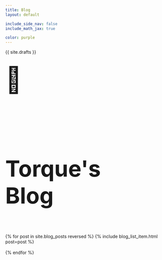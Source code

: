 ```yaml
---
title: Blog
layout: default

include_side_nav: false
include_math_jax: true

color: purple
---
```


{{ site.drafts }}

<style>

    body {
        margin-top: 20em;
        background-color: var(--c-bg)
    }

    #header.blog {
        display: flex;
        flex-direction: column;
        align-items: baseline;
    }

    #header.blog .emoji-block {
        margin-left: -1rem;
        margin-top: -6rem;
        margin-bottom: -4rem;
        animation-name: none;
    }
    
    #header.blog h1, #header.blog span.pop {
        /* color: black; */
    }

    #header.blog .emoji-block h1 {
        animation-name: none;
        font-size: 5rem;
    }

    .posts .post h1:not(.emoji) {
        text-align: left;
        display: inline-block; 
        flex-grow: 4;
        margin-top: 0;
        margin-bottom: 0;
    }

    .posts .post h1 a {
        color: black;
        text-decoration: none;
    }

    .posts .post h1.emoji {
        display: inline-block; 
        font-size: 3rem; 
        margin-right: 1rem; 
        margin-bottom: 0rem;
        margin-top: 0;
    }

    .posts .post > div {
        display: flex; 
        flex-direction: row; 
        justify-content: space-between;
        align-items: center;
    }

    .posts .post .post_blurb {
        align-items: end;
    }

    .posts .post .post_blurb {
        margin-left: 4.5rem;
    }

    .posts .post .date {
        flex-shrink: 0;
        font-weight: bold;
        font-size: 1rem;
        height: 100%;
        margin-left: 2rem;
    }

    .posts .post .post_blurb p {
        margin-top: 1rem;
        text-align: left;
        margin-bottom: 0;
    }

    .posts .button_box {
        flex-shrink: 0;
        margin-bottom: 0.5rem;
    }

    .posts .post .more_button {
        margin-left: 2rem;
        color: black; 
        background-color: #f6f6f6;
        padding: 0.4rem; 
        text-decoration: none; 
        font-size: 0.8em; 
        font-weight: bold;

        transition: background ease-in-out 0.3s,color ease-in-out 0.1s;
    }

    .posts .post .more_button:hover {
        background-color: var(--pop); 
        color: #f6f6f6; 
    }

    div.blogs_splash {
        position: absolute;
        top: 0;
        left: 0;
        transition: none;
        flex-basis: 100%;
        max-width: 100%;
        width: 100%;
        display: block;
        height: 20em;
        z-index: -20;
        object-position: bottom;
        object-fit: cover;
        background: var(--less-pop);
        /* background: rgb(131,58,180);
        background: linear-gradient(152deg, rgba(131,58,180,1) 0%, rgba(253,29,29,1) 50%, rgba(252,176,69,1) 100%); */
    }

</style>

<div>

</div>

<div id="header" class="blog">
<div id="header-indicator"></div>
<div class="emoji-block">
    <h1>🐸</h1>
</div>
<div class="emoji-block mobile-only">
    <!-- this spacer is for phones, helps keep the correct spacing on top of the title after emoji-block jumps into menu icon -->
    <h1 style="opacity:0">o</h1>
</div>
<div>
<div class="blogs_splash"></div>
    <h1 style="lineheight: 2.5; font-size: 5em;" class="serif pop">
    <span class="bold">Torque's</span><br/><b>Blog</b>
    </h1>



</div>
</div>



<br />

<!-- <h1>{{ post.emoji }}<a href="{{ site.baseurl }}{{ post.url }}">{{ post.title }}</a></h1> -->
<div class="posts">

  {% for post in site.blog_posts reversed %}
    {% include blog_list_item.html post=post %}
    <br/>
    <br/>
  {% endfor %}
</div>